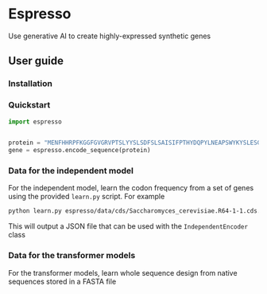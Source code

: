 # Espresso

Use generative AI to create highly-expressed synthetic genes


## User guide 

### Installation 

### Quickstart 

```python 
import espresso 


protein = "MENFHHRPFKGGFGVGRVPTSLYYSLSDFSLSAISIFPTHYDQPYLNEAPSWYKYSLESGLVCLYLYLIYRWITRSF"
gene = espresso.encode_sequence(protein) 
```

### Data for the independent model

For the independent model, learn the codon frequency from a set of genes 
using the provided `learn.py` script. For example 

```bash 
python learn.py espresso/data/cds/Saccharomyces_cerevisiae.R64-1-1.cds.all.fa.gz	
```

This will output a JSON file that can be used with the `IndependentEncoder` class


### Data for the transformer models 

For the transformer models, learn whole sequence design from native sequences 
stored in a FASTA file 
